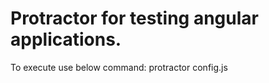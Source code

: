 # Protractor for testing angular applications.

To execute use below command: 
protractor config.js
